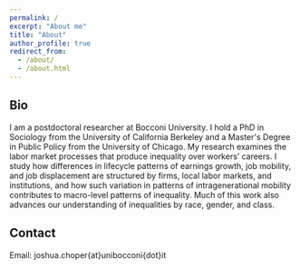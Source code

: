 ```yaml
---
permalink: /
excerpt: "About me"
title: "About"
author_profile: true
redirect_from: 
  - /about/
  - /about.html
---
```


Bio
-----
I am a postdoctoral researcher at Bocconi University. I hold a PhD in Sociology from the University of California Berkeley and a Master's Degree in Public Policy from the University of Chicago. My research examines the labor market processes that produce inequality over workers’ careers. I study how differences in lifecycle patterns of earnings growth, job mobility, and job displacement are structured by firms, local labor markets, and institutions, and how such variation in patterns of intragenerational mobility contributes to macro-level patterns of inequality. Much of this work also advances our understanding of inequalities by race, gender, and class. 

Contact
-----
Email: joshua.choper{at}unibocconi{dot}it